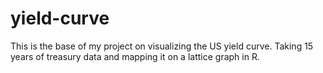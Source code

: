 # yield-curve
This is the base of my project on visualizing the US yield curve. Taking 15 years of treasury data and mapping it on a lattice graph in R.
